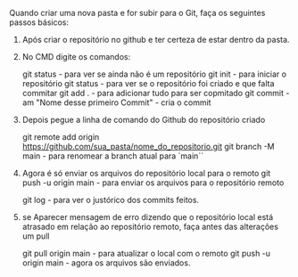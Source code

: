 
Quando criar uma nova pasta e for subir para o Git,
faça os seguintes passos básicos:

1)  Após criar o repositório no github e
	ter  certeza de estar dentro da pasta.
	
2)  No CMD digite os comandos:
	
	git status - para ver se ainda não é um repositório
	git init   - para iniciar o repositório
	git status - para ver se o repositório foi criado e que falta commitar
	git add .  - para adicionar tudo para ser copmitado
	git commit -am "Nome desse primeiro Commit" - cria o commit
	
3)  Depois pegue a linha de comando do Github do repositório criado
	
	git remote add origin https://github.com/sua_pasta/nome_do_repositorio.git
	git branch -M main      - para renomear a branch atual para `main``

4)  Agora é só enviar os arquivos do repositório local para o remoto
	git push -u origin main - para enviar os arquivos para o repositório remoto
	
	git log	- para ver o justórico dos commits feitos.
	
5)  se Aparecer mensagem de erro dizendo que o repositório local está atrasado
	em relação ao repositório remoto, faça antes das alterações um pull
	
	git pull origin main    - para atualizar o local com o remoto
	git push -u origin main - agora os arquivos são enviados.
	
	

